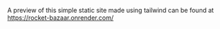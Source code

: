 A preview of this simple static site made using tailwind can be found at https://rocket-bazaar.onrender.com/

